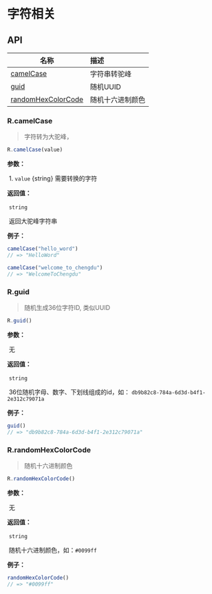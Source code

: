 # 字符相关

## API

| 名称                                                   | 描述             |
| ------------------------------------------------------ | :--------------- |
| <a href="#r-camelcase">camelCase</a>                   | 字符串转驼峰     |
| <a href="#r-guid">guid</a>                             | 随机UUID         |
| <a href="#r-randomhexcolorcode">randomHexColorCode</a> | 随机十六进制颜色 |



### R.camelCase

> 字符转为大驼峰，

```javascript
R.camelCase(value)
```

**参数：**

​	1. `value` {string} 需要转换的字符

**返回值：**

​	`string`

​	返回大驼峰字符串

 **例子：**

```javascript
camelCase("hello_word")
// => "HelloWord"

camelCase("welcome_to_chengdu")
// => "WelcomeToChengdu"
```





### R.guid

> 随机生成36位字符ID, 类似UUID

```javascript
R.guid()
```

**参数：**

​	无

**返回值：**

​	`string`

​	36位随机字母、数字、下划线组成的id，如： `db9b82c8-784a-6d3d-b4f1-2e312c79071a`

 **例子：**

```javascript
guid()
// => "db9b82c8-784a-6d3d-b4f1-2e312c79071a"
```



### R.randomHexColorCode

> 随机十六进制颜色

```javascript
R.randomHexColorCode()
```

**参数：**

​	无

**返回值：**

​	`string`

​	随机十六进制颜色，如：`#0099ff`

 **例子：**

```javascript
randomHexColorCode()
// => "#0099ff"
```
